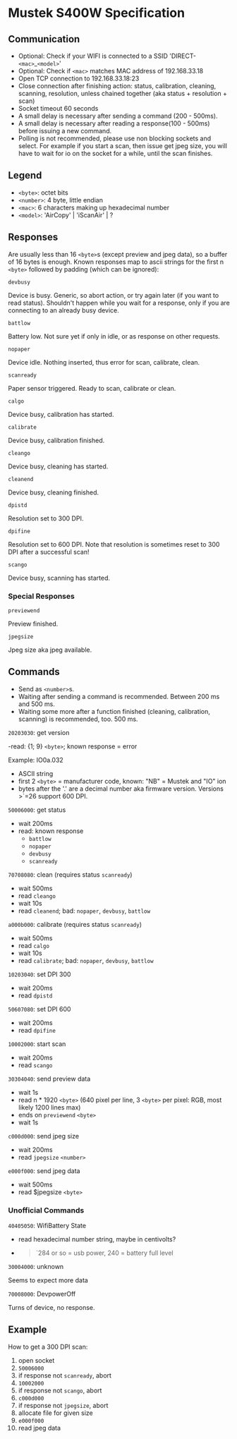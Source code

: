 # Mustek S400W Specification

## Communication

- Optional: Check if your WIFI is connected to a SSID 'DIRECT-`<mac>`_`<model>`'
- Optional: Check if `<mac>` matches MAC address of 192.168.33.18
- Open TCP connection to 192.168.33.18:23
- Close connection after finishing action: status, calibration, cleaning, scanning, resolution, unless chained together (aka status + resolution + scan)
- Socket timeout 60 seconds
- A small delay is necessary after sending a command (200 - 500ms).
- A small delay is necessary after reading a response(100 - 500ms) before issuing a new command.
- Polling is not recommended, please use non blocking sockets and select.
  For example if you start a scan, then issue get jpeg size, you will have to wait for
  io on the socket for a while, until the scan finishes.


## Legend
- `<byte>`: octet bits
- `<number>`: 4 byte, little endian
- `<mac>`: 6 characters making up hexadecimal number
- `<model>`: 'AirCopy' | 'iScanAir' | ?


## Responses

Are usually less than 16 `<byte>`s (except preview and jpeg data), so a buffer of 16 bytes is enough.
Known responses map to ascii strings for the first n `<byte>` followed by padding (which can be ignored):

`devbusy`

  Device is busy. Generic, so abort action, or try again later (if you want to read status).
  Shouldn't happen while you wait for a response, only if you are connecting to an already busy device.

`battlow`

  Battery low. Not sure yet if only in idle, or as response on other requests.

`nopaper`

  Device idle. Nothing inserted, thus error for scan, calibrate, clean.

`scanready`

  Paper sensor triggered. Ready to scan, calibrate or clean.

`calgo`

  Device busy, calibration has started.

`calibrate`

  Device busy, calibration finished.

`cleango`

  Device busy, cleaning has started.

`cleanend`

  Device busy, cleaning finished.

`dpistd`

  Resolution set to 300 DPI.

`dpifine`

  Resolution set to 600 DPI. Note that resolution is sometimes reset to 300 DPI after a successful scan!

`scango`

  Device busy, scanning has started.


### Special Responses

`previewend`

  Preview finished.

`jpegsize`

  Jpeg size aka jpeg available.


## Commands

- Send as `<number>`s.
- Waiting after sending a command is recommended. Between 200 ms and 500 ms.
- Waiting some more after a function finished (cleaning, calibration, scanning) is recommended, too. 500 ms.

`20203030`: get version

  -read: {1; 9} `<byte>`; known response = error

  Example: IO0a.032
  - ASCII string
  - first 2 `<byte>` = manufacturer code, known: "NB" = Mustek and "IO" ion
  - bytes after the '.' are a decimal number aka firmware version. Versions >`=26 support 600 DPI.

`50006000`: get status

  - wait 200ms
  - read: known response
    - `battlow`
    - `nopaper`
    - `devbusy`
    - `scanready`

`70708080`: clean (requires status `scanready`)

  - wait 500ms
  - read `cleango`
  - wait 10s
  - read `cleanend`; bad: `nopaper`, `devbusy`, `battlow`

`a000b000`: calibrate (requires status `scanready`)

  - wait 500ms
  - read `calgo`
  - wait 10s
  - read `calibrate`; bad: `nopaper`, `devbusy`, `battlow`

`10203040`: set DPI 300

  - wait 200ms
  - read `dpistd`

`50607080`: set DPI 600

  - wait 200ms
  - read `dpifine`

`10002000`: start scan

  - wait 200ms
  - read `scango`

`30304040`: send preview data

  - wait 1s
  - read n * 1920 `<byte>` (640 pixel per line, 3 `<byte>` per pixel: RGB, most likely 1200 lines max)
  - ends on `previewend` `<byte>`
  - wait 1s

`c000d000`: send jpeg size

  - wait 200ms
  - read `jpegsize` `<number>`


`e000f000`: send jpeg data

  - wait 500ms
  - read $jpegsize `<byte>`

### Unofficial Commands

`40405050`: WifiBattery State

  - read hexadecimal number string, maybe in centivolts?
  - >`284 or so = usb power, 240 = battery full level

`30004000`: unknown

  Seems to expect more data

`70008000`: DevpowerOff

   Turns of device, no response.


## Example

How to get a 300 DPI scan:

1. open socket
2. `50006000`
3. if response not `scanready`, abort
4. `10002000`
5. if response not `scango`, abort
6. `c000d000`
7. if response not `jpegsize`, abort
8. allocate file for given size
9. `e000f000`
10. read jpeg data
